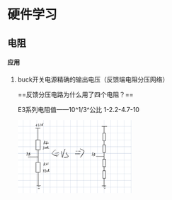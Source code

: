# 硬件学习
## 电阻
#### 应用
1. buck开关电源精确的输出电压（反馈端电阻分压网络）

   ==反馈分压电路为什么用了四个电阻？==

   E3系列电阻值——10^1/3^公比 1-2.2-4.7-10

   <img src="硬件.assets/image-20210309211251593.png" alt="image-20210309211251593" style="zoom: 25%;" />
   
   


